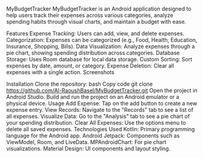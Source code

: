 MyBudgetTracker
MyBudgetTracker is an Android application designed to help users track their expenses across various categories, analyze spending habits through visual charts, and maintain a budget with ease.

Features
Expense Tracking: Users can add, view, and delete expenses.
Categorization: Expenses can be categorized (e.g., Food, Health, Education, Insurance, Shopping, Bills).
Data Visualization: Analyze expenses through a pie chart, showing spending distribution across categories.
Database Storage: Uses Room database for local data storage.
Custom Sorting: Sort expenses by date, amount, or category.
Expense Deletion: Clear all expenses with a single action.
Screenshots
<!-- Insert screenshots here if available -->
Installation
Clone the repository:
bash
Copy code
git clone https://github.com/Al-RaoushBasel/MyBudgetTracker.git
Open the project in Android Studio.
Build and run the project on an Android emulator or a physical device.
Usage
Add Expense: Tap on the add button to create a new expense entry.
View Records: Navigate to the "Records" tab to see a list of all expenses.
Visualize Data: Go to the "Analysis" tab to see a pie chart of your spending distribution.
Clear All Expenses: Use the options menu to delete all saved expenses.
Technologies Used
Kotlin: Primary programming language for the Android app.
Android Jetpack: Components such as ViewModel, Room, and LiveData.
MPAndroidChart: For pie chart visualizations.
Material Design: UI components and layout styling.
